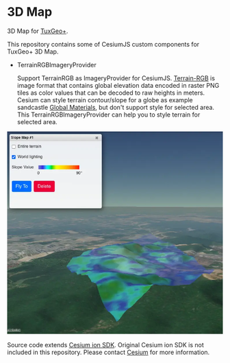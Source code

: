# 3D Map

3D Map for [TuxGeo+](https://www.tuxuri.com/products/tuxgeo-for-enterprise/).

This repository contains some of CesiumJS custom components for TuxGeo+ 3D Map.

- TerrainRGBImageryProvider

  Support TerrainRGB as ImageryProvider for CesiumJS. [Terrain-RGB](https://docs.mapbox.com/data/tilesets/guides/access-elevation-data/) is image format that contains global elevation data encoded in raster PNG tiles as color values that can be decoded to raw heights in meters.
  Cesium can style terrain contour/slope for a globe as example sandcastle [Global Materials](https://sandcastle.cesium.com/?src=Globe%20Materials.html), but don't support style for selected area. This TerrainRGBImageryProvider can help you to style terrain for selected area.

![Slope](slope.webp)

Source code extends [Cesium ion SDK](https://cesium.com/platform/cesiumjs/ion-sdk/). Original Cesium ion SDK is not included in this repository. Please contact [Cesium](https://cesium.com/contact/) for more information.
